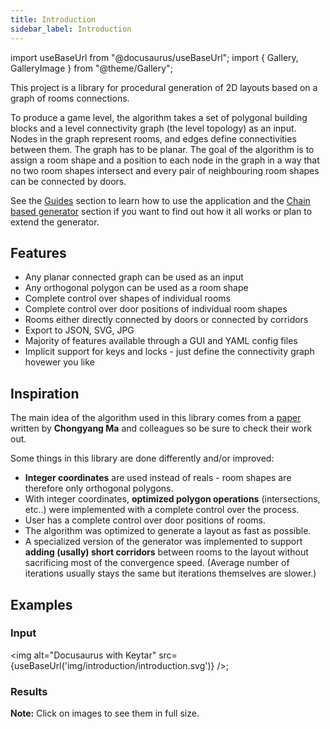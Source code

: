 ```yaml
---
title: Introduction
sidebar_label: Introduction
---
```


import useBaseUrl from "@docusaurus/useBaseUrl";
import { Gallery, GalleryImage } from "@theme/Gallery";

This project is a library for procedural generation of 2D layouts based on a graph of rooms connections.

To produce a game level, the algorithm takes a set of polygonal building blocks and a level connectivity graph (the level topology) as an input. Nodes in the graph represent rooms, and edges define connectivities between them. The graph has to be planar. The goal of the algorithm is to assign a room shape and a position to each node in the graph in a way that no two room shapes intersect and every pair of neighbouring room shapes can be connected by doors.

See the [Guides](guides.md) section to learn how to use the application and the [Chain based generator](chainBasedGenerator.md) section if you want to find out how it all works or plan to extend the generator.

## Features

- Any planar connected graph can be used as an input
- Any orthogonal polygon can be used as a room shape
- Complete control over shapes of individual rooms
- Complete control over door positions of individual room shapes
- Rooms either directly connected by doors or connected by corridors
- Export to JSON, SVG, JPG
- Majority of features available through a GUI and YAML config files
- Implicit support for keys and locks - just define the connectivity graph hovewer you like

## Inspiration

The main idea of the algorithm used in this library comes from a [paper](http://chongyangma.com/publications/gl/index.html) written by **Chongyang Ma** and colleagues so be sure to check their work out.

Some things in this library are done differently and/or improved:

- **Integer coordinates** are used instead of reals - room shapes are therefore only orthogonal polygons.
- With integer coordinates, **optimized polygon operations** (intersections, etc..) were implemented with a complete control over the process.
- User has a complete control over door positions of rooms.
- The algorithm was optimized to generate a layout as fast as possible.
- A specialized version of the generator was implemented to support **adding (usally) short corridors** between rooms to the layout without sacrificing most of the convergence speed. (Average number of iterations usually stays the same but iterations themselves are slower.)

## Examples

### Input

<img alt="Docusaurus with Keytar" src={useBaseUrl('img/introduction/introduction.svg')} />;

### Results

<Gallery cols={2}>
  <GalleryImage src="img/introduction/0.jpg" />
  <GalleryImage src="img/introduction/1.jpg" />
  <GalleryImage src="img/introduction/2.jpg" />
  <GalleryImage src="img/introduction/3.jpg" />
</Gallery>

**Note:** Click on images to see them in full size.
